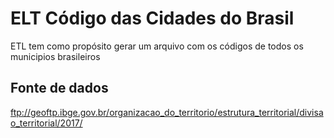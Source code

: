 # ELT Código das Cidades do Brasil

ETL tem como propósito gerar um arquivo com os códigos de todos os municipios brasileiros

## Fonte de dados

ftp://geoftp.ibge.gov.br/organizacao_do_territorio/estrutura_territorial/divisao_territorial/2017/